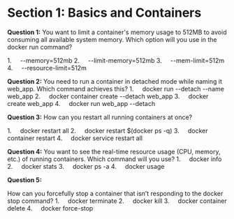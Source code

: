 # Section 1: Basics and Containers

**Question 1:**
You want to limit a container's memory usage to 512MB to avoid consuming all available system memory. Which option will you use in the docker run command?

1.     --memory=512mb
2.     --limit-memory=512mb
3.     --mem-limit=512m
4.     --resource-limit=512m

**Question 2:**
You need to run a container in detached mode while naming it web_app. Which command achieves this?
1.     docker run --detach --name web_app
2.     docker container create --detach web_app
3.     docker create web_app
4.     docker run web_app --detach

**Question 3:**
How can you restart all running containers at once?

1.     docker restart all
2.     docker restart $(docker ps -q)
3.     docker container restart
4.     docker service restart all

**Question 4:**
You want to see the real-time resource usage (CPU, memory, etc.) of running containers. Which command will you use?
1.     docker info
2.     docker stats
3.     docker ps -a
4.     docker usage

**Question 5:**

How can you forcefully stop a container that isn’t responding to the docker stop command?
1.     docker terminate
2.     docker kill
3.     docker container delete
4.     docker force-stop